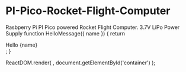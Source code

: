 # PI-Pico-Rocket-Flight-Computer
Rasbperry Pi PI Pico powered Rocket Flight Computer. 3.7V LiPo Power Supply
function HelloMessage({ name }) {
  return <div>Hello {name}</div>;
}

ReactDOM.render(
  <HelloMessage name="Taylor" />,
  document.getElementById('container')
);
